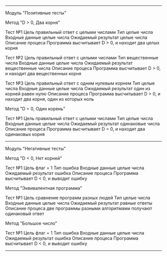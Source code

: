---- ---- ---- ---- ---- ---- ---- ---- ---- ---- ---- ---- ---- ---- ----
Модуль 		"Позитивные тесты"

Метод 			"D > 0, Два корня"

Тест 			№1 
Цель 			правильный ответ с целыми числами
Тип 			целые числа
Входные данные		целые числа
Ожидаемый результат	целые числа
Описание процеса	Программа высчитывает D > 0, и находит два целых корня

Тест 			№2
Цель 			правильный ответ с целыми числами
Тип 			вещественные числа
Входные данные		целые числа
Ожидаемый результат	вещественные числа
Описание процеса	Программа высчитывает D > 0, и находит два вещественных корня

Тест 			№3 
Цель 			правильный ответ с одним нулевым корнем
Тип 			целые числа
Входные данные		целые числа
Ожидаемый результат	один из корней равен нулю
Описание процеса	Программа высчитывает D > 0, и находит два корня, один из которых ноль

Метод 			"D = 0, Один корень"

Тест 			№1 
Цель 			правильный ответ с целыми числами
Тип 			целые числа
Входные данные		целые числа
Ожидаемый результат	одинаковые числа
Описание процеса	Программа высчитывает D = 0, и находит два одинаковых корня
---- ---- ---- ---- ---- ---- ---- ---- ---- ---- ---- ---- ---- ---- ----
Модуль 		"Негативные тесты"

Метод 			"D < 0, Нет корней"

Тест 			№1 
Цель 			флаг = 1
Тип 			ошибка
Входные данные		целые числа
Ожидаемый результат	ошибка
Описание процеса	Программа высчитывает D < 0, и выводит ошибку

Метод 			"Эквивалентная программа"

Тест 			№1 
Цель 			сравнение программ разных людей
Тип 			целые числа
Входные данные		целые числа
Ожидаемый результат	равные ответы
Описание процеса	две программы разными алгоритмами получают одинаковый ответ

Метод 			"Большое число"

Тест 			№1 
Цель 			флаг = 1
Тип 			ошибка
Входные данные		целые числа
Ожидаемый результат	ошибка
Описание процеса	Программа высчитывает D < 0, и выводит ошибку
---- ---- ---- ---- ---- ---- ---- ---- ---- ---- ---- ---- ---- ---- ----
